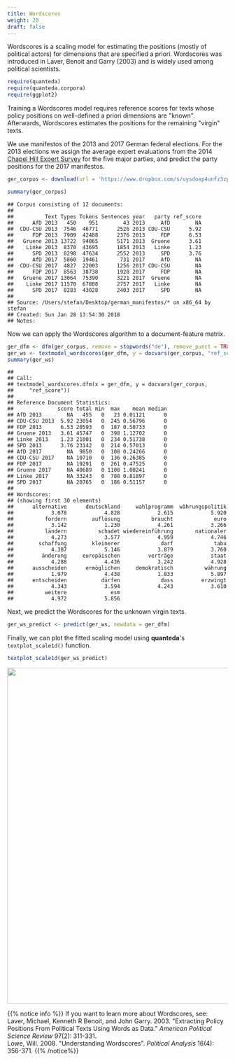 ```yaml
---
title: Wordscores
weight: 20
draft: false
---
```


Wordscores is a scaling model for estimating the positions (mostly of political actors) for dimensions that are specified a priori. Wordscores was introduced in Laver, Benoit and Garry (2003) and is widely used among political scientists.


```r
require(quanteda)
require(quanteda.corpora)
require(ggplot2)
```

Training a Wordscores model requires reference scores for texts whose policy positions on well-defined a priori dimensions are "known". Afterwards, Wordscores estimates the positions for the remaining "virgin" texts.

We use manifestos of the 2013 and 2017 German federal elections. For the 2013 elections we assign the average expert evaluations from the 2014 [Chapel Hill Expert Survey](https://www.chesdata.eu/) for the five major parties, and predict the party positions for the 2017 manifestos.


```r
ger_corpus <- download(url = 'https://www.dropbox.com/s/uysdoep4unfz3zp/data_corpus_germanifestos.rds?dl=1')
```




```r
summary(ger_corpus)
```

```
## Corpus consisting of 12 documents:
## 
##          Text Types Tokens Sentences year   party ref_score
##      AfD 2013   450    951        43 2013     AfD        NA
##  CDU-CSU 2013  7546  46771      2526 2013 CDU-CSU      5.92
##      FDP 2013  7909  42488      2376 2013     FDP      6.53
##   Gruene 2013 13722  94065      5171 2013  Gruene      3.61
##    Linke 2013  8370  43695      1854 2013   Linke      1.23
##      SPD 2013  8298  47634      2552 2013     SPD      3.76
##      AfD 2017  5860  19461       731 2017     AfD        NA
##  CDU-CSU 2017  4827  22003      1256 2017 CDU-CSU        NA
##      FDP 2017  8563  38738      1928 2017     FDP        NA
##   Gruene 2017 13064  75390      3221 2017  Gruene        NA
##    Linke 2017 11570  67808      2757 2017   Linke        NA
##      SPD 2017  8283  43028      2403 2017     SPD        NA
## 
## Source: /Users/stefan/Desktop/german_manifestos/* on x86_64 by stefan
## Created: Sun Jan 28 13:54:30 2018
## Notes:
```

Now we can apply the Wordscores algorithm to a document-feature matrix.


```r
ger_dfm <- dfm(ger_corpus, remove = stopwords("de"), remove_punct = TRUE)
ger_ws <- textmodel_wordscores(ger_dfm, y = docvars(ger_corpus, "ref_score"))
summary(ger_ws)
```

```
## 
## Call:
## textmodel_wordscores.dfm(x = ger_dfm, y = docvars(ger_corpus, 
##     "ref_score"))
## 
## Reference Document Statistics:
##              score total min  max    mean median
## AfD 2013        NA   455   0   23 0.01121      0
## CDU-CSU 2013  5.92 23054   0  245 0.56796      0
## FDP 2013      6.53 20593   0  187 0.50733      0
## Gruene 2013   3.61 45747   0  398 1.12702      0
## Linke 2013    1.23 21001   0  234 0.51738      0
## SPD 2013      3.76 23142   0  214 0.57013      0
## AfD 2017        NA  9850   0  108 0.24266      0
## CDU-CSU 2017    NA 10710   0  136 0.26385      0
## FDP 2017        NA 19291   0  261 0.47525      0
## Gruene 2017     NA 40689   0 1100 1.00241      0
## Linke 2017      NA 33243   0  788 0.81897      0
## SPD 2017        NA 20765   0  186 0.51157      0
## 
## Wordscores:
## (showing first 30 elements)
##      alternative      deutschland     wahlprogramm  währungspolitik 
##            3.078            4.828            2.615            5.920 
##          fordern        auflösung          braucht             euro 
##            3.142            1.230            4.261            3.266 
##          ländern          schadet wiedereinführung       nationaler 
##            4.273            3.577            4.959            4.746 
##        schaffung        kleinerer             darf             tabu 
##            4.387            5.146            3.879            3.760 
##         änderung     europäischen         verträge            staat 
##            4.288            4.436            3.242            4.928 
##      ausscheiden      ermöglichen     demokratisch          währung 
##            1.979            4.438            1.833            5.897 
##      entscheiden           dürfen             dass         erzwingt 
##            4.343            3.594            4.243            3.610 
##          weitere              esm 
##            4.972            5.856
```

Next, we predict the Wordscores for the unknown virgin texts.


```r
ger_ws_predict <- predict(ger_ws, newdata = ger_dfm)
```

Finally, we can plot the fitted scaling model using **quanteda**'s `textplot_scale1d()` function.


```r
textplot_scale1d(ger_ws_predict)
```

<img src="/machine-learning/wordscores.en_files/figure-html/unnamed-chunk-7-1.svg" width="768" />


{{% notice info %}}
If you want to learn more about Wordscores, see:  
Laver, Michael, Kenneth R Benoit, and John Garry. 2003. "Extracting Policy Positions From Political Texts Using Words as Data." _American Political Science Review_ 97(2): 311-331.  
Lowe, Will. 2008. "Understanding Wordscores". _Political Analysis_ 16(4): 356-371.
{{% /notice%}}
